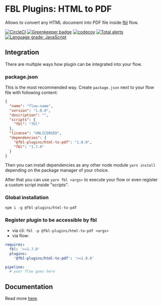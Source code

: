 # FBL Plugins: HTML to PDF

Allows to convert any HTML document into PDF file inside [fbl](https://fbl.fireblink.com) flow.

[![CircleCI](https://circleci.com/gh/FireBlinkLTD/fbl-plugins-html-to-pdf.svg?style=svg)](https://circleci.com/gh/FireBlinkLTD/fbl-plugins-html-to-pdf) [![Greenkeeper badge](https://badges.greenkeeper.io/FireBlinkLTD/fbl-plugins-html-to-pdf.svg)](https://greenkeeper.io/)
[![codecov](https://codecov.io/gh/FireBlinkLTD/fbl-plugins-html-to-pdf/branch/master/graph/badge.svg)](https://codecov.io/gh/FireBlinkLTD/fbl-plugins-html-to-pdf)
[![Total alerts](https://img.shields.io/lgtm/alerts/g/FireBlinkLTD/fbl-plugins-html-to-pdf.svg?logo=lgtm&logoWidth=18)](https://lgtm.com/projects/g/FireBlinkLTD/fbl-plugins-html-to-pdf/alerts/)
[![Language grade: JavaScript](https://img.shields.io/lgtm/grade/javascript/g/FireBlinkLTD/fbl-plugins-html-to-pdf.svg?logo=lgtm&logoWidth=18)](https://lgtm.com/projects/g/FireBlinkLTD/fbl-plugins-html-to-pdf/context:javascript)

## Integration

There are multiple ways how plugin can be integrated into your flow.

### package.json

This is the most recommended way. Create `package.json` next to your flow file with following content:

```json
{
  "name": "flow-name",
  "version": "1.0.0",
  "description": "",
  "scripts": {
    "fbl": "fbl"
  },
  "license": "UNLICENSED",
  "dependencies": {
    "@fbl-plugins/html-to-pdf": "1.0.0",
    "fbl": "1.7.0"
  }
}
```

Then you can install dependencies as any other node module `yarn install` depending on the package manager of your choice.

After that you can use `yarn fbl <args>` to execute your flow or even register a custom script inside "scripts".

### Global installation

`npm i -g @fbl-plugins/html-to-pdf`

### Register plugin to be accessible by fbl

- via cli: `fbl -p @fbl-plugins/html-to-pdf <args>`
- via flow:

```yaml
requires:
  fbl: '>=1.7.0'
  plugins:
    '@fbl-plugins/html-to-pdf': '>=1.0.0'

pipeline:
  # your flow goes here
```

## Documentation

Read more [here](docs/README.md).
